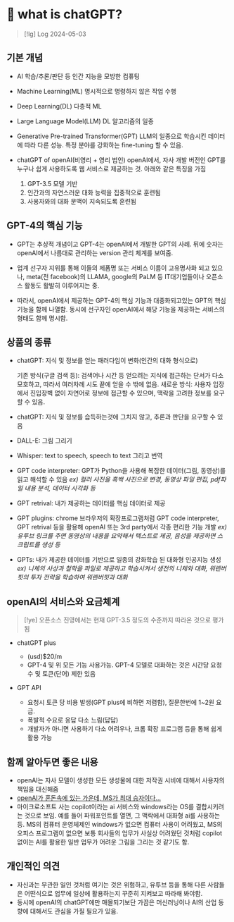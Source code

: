 # 󰏢 what is chatGPT?


> [!lg] Log 2024-05-03


## 기본 개념

- AI
  학습/추론/판단 등 인간 지능을 모방한 컴퓨팅

- Machine Learning(ML)
  명시적으로 명령하지 않은 작업 수행

- Deep Learning(DL)
  다층적 ML

- Large Language Model(LLM)
  DL 알고리즘의 일종

- Generative Pre-trained Transformer(GPT)
  LLM의 일종으로 학습시킨 데이터에 따라 다른 성능. 특정 분야를 강화하는 fine-tuning 할 수 있음.

- chatGPT of openAI(비영리 + 영리 법인)
  openAI에서, 자사 개발 버전인 GPT를 누구나 쉽게 사용하도록 웹 서비스로 제공하는 것. 아래와 같은
  특징을 가짐

  1. GPT-3.5 모델 기반
  2. 인간과의 자연스러운 대화 능력을 집중적으로 훈련됨
  3. 사용자와의 대화 문맥이 지속되도록 훈련됨


## GPT-4의 핵심 기능

* GPT는 추상적 개념이고 GPT-4는 openAI에서 개발한 GPT의 사례. 뒤에 숫자는 openAI에서 나름대로
  관리하는 version 관리 체계를 보여줌.

* 업계 선구자 지위를 통해 이들의 제품명 또는 서비스 이름이 고유명사화 되고 있으나, meta(전
  facebook)의 LLAMA, google의 PaLM 등 IT대기업들이나 오픈소스 활동도 활발히 이루어지는 중.

* 따라서, openAI에서 제공하는 GPT-4의 핵심 기능과 대중화되고있는 GPT의 핵심 기능을 함께 나열함.
  동시에 선구자인 openAI에서 해당 기능을 제공하는 서비스의 형태도 함께 명시함.


## 상품의 종류

- chatGPT: 지식 및 정보를 얻는 패러다임이 변화(인간의 대화 형식으로)

  기존 방식(구글 검색 등): 검색어나 시간 등 얻으려는 지식에 접근하는 단서가 다소 모호하고, 따라서
  여러차례 시도 끝에 얻을 수 밖에 없음. 새로운 방식: 사용자 입장에서 진입장벽 없이 자연어로 정보에
  접근할 수 있으며, 맥락을 고려한 정보를 요구할 수 있음.

- chatGPT: 지식 및 정보를 습득하는것에 그치지 않고, 추론과 판단을 요구할 수 있음

- DALL-E: 그림 그리기

- Whisper: text to speech, speech to text 그리고 번역

- GPT code interpreter: GPT가 Python을 사용해 복잡한 데이터(그림, 동영상)를 읽고 해석할 수 있음
  _ex) 컬러 사진을 흑백 사진으로 변경, 동영상 파일 편집, pdf파일 내용 분석, 데이터 시각화 등_

- GPT retrival: 내가 제공하는 데이터를 핵심 데이터로 제공

- GPT plugins: chrome 브라우저의 확장프로그램처럼 GPT code interpreter, GPT retrival 등을 활용해
  openAI 또는 3rd party에서 각종 편리한 기능 개발
  _ex) 유투브 링크를 주면 동영상의 내용을 요약해서 텍스트로 제공, 음성을 제공하면 스크립트를 생성 등_

- GPTs: 내가 제공한 데이터를 기반으로 일종의 강화학습 된 대화형 인공지능 생성
  _ex) 니체의 사상과 철학을 파일로 제공하고 학습시켜서 생전의 니체와 대화, 워렌버핏의 투자 전략을
  학습하여 워렌버핏과 대화_


## openAI의 서비스와 요금체계

> [!ye] 오픈소스 진영에서는 현재 GPT-3.5 정도의 수준까지 따라온 것으로 평가됨

- chatGPT plus
  - (usd)$20/m
  - GPT-4 및 위 모든 기능 사용가능. GPT-4 모델로 대화하는 것은 시간당 요청 수 및 토큰(단어) 제한 있음

- GPT API
  - 요청시 토큰 당 비용 발생(GPT plus에 비하면 저렴함), 질문한번에 1~2원 요금.
  - 폭발적 수요로 응답 다소 느림(답답)
  - 개발자가 아니면 사용하기 다소 어려우나, 크롬 확장 프로그램 등을 통해 쉽게 활용 가능


## 함께 알아두면 좋은 내용

- openAI는 자사 모델이 생성한 모든 생성물에 대한 저작권 시비에 대해서 사용자의 책임을 대신해줌
- [openAI가 혼돈속에 있는 가운데, MS가 최대 승자이다...](https://m.blog.naver.com/tysinvs/223270451028?isInf=true)
- 마이크로소프트 사는 copilot이라는 ai 서비스와 windows라는 OS를 결합시키려는 것으로 보임. 예를 들어
  파워포인트를 열면, 그 맥락에서 대화형 ai를 사용하는 등. MS의 컴퓨터 운영체제인 windows가 없으면
  컴퓨터 사용이 어려웠고, MS의 오피스 프로그램이 없으면 보통 회사들의 업무가 사실상 어려웠던 것처럼
  copilot 없이는 AI를 활용한 일반 업무가 어려운 그림을 그리는 것 같기도 함.


## 개인적인 의견

- 자신과는 무관한 일인 것처럼 여기는 것은 위험하고, 유투브 등을 통해 다른 사람들은 어떤식으로 업무에 일상에 활용하는지 꾸준히 지켜보고 따라해 봐야함.
- 동시에 openAI의 chatGPT에만 매몰되기보단 가끔은 머신러닝이나 AI의 산업 동향에 대해서도 관심을 가질 필요가 있음.
